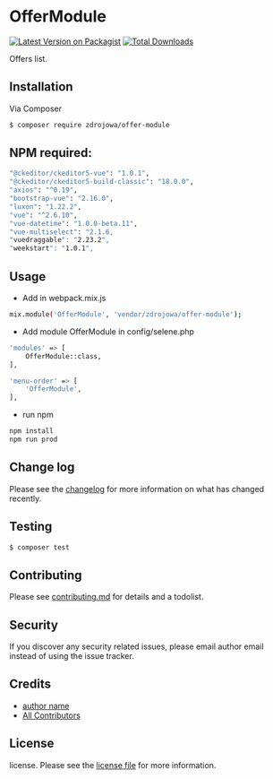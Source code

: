 # OfferModule

[![Latest Version on Packagist][ico-version]][link-packagist]
[![Total Downloads][ico-downloads]][link-downloads]

Offers list.

## Installation

Via Composer

``` bash
$ composer require zdrojowa/offer-module
```

## NPM required:

``` bash
"@ckeditor/ckeditor5-vue": "1.0.1",
"@ckeditor/ckeditor5-build-classic": "18.0.0",
"axios": "^0.19",
"bootstrap-vue": "2.16.0",
"luxon": "1.22.2",
"vue": "^2.6.10",
"vue-datetime": "1.0.0-beta.11",
"vue-multiselect": "2.1.6,
"vuedraggable": "2.23.2",
"weekstart": "1.0.1",
```

## Usage

- Add in webpack.mix.js

``` bash
mix.module('OfferModule', 'vendor/zdrojowa/offer-module');
```

- Add module OfferModule in config/selene.php

``` bash
'modules' => [
    OfferModule::class,
],

'menu-order' => [
    'OfferModule',
],
```

- run npm

``` bash
npm install
npm run prod
```

## Change log

Please see the [changelog](changelog.md) for more information on what has changed recently.

## Testing

``` bash
$ composer test
```

## Contributing

Please see [contributing.md](contributing.md) for details and a todolist.

## Security

If you discover any security related issues, please email author email instead of using the issue tracker.

## Credits

- [author name][link-author]
- [All Contributors][link-contributors]

## License

license. Please see the [license file](license.md) for more information.

[ico-version]: https://img.shields.io/packagist/v/zdrojowa/offer-module.svg?style=flat-square
[ico-downloads]: https://img.shields.io/packagist/dt/zdrojowa/offer-module.svg?style=flat-square

[link-packagist]: https://packagist.org/packages/zdrojowa/offer-module
[link-downloads]: https://packagist.org/packages/zdrojowa/offer-module
[link-author]: https://github.com/zdrojowa
[link-contributors]: ../../contributors
